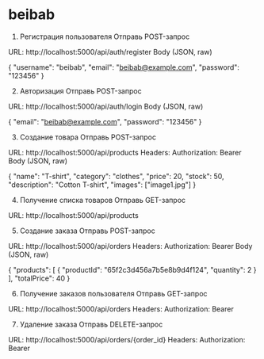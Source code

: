 # beibab
1. Регистрация пользователя
Отправь POST-запрос

URL: http://localhost:5000/api/auth/register Body (JSON, raw)

{ "username": "beibab", "email": "beibab@example.com", "password": "123456" }



2. Авторизация
Отправь POST-запрос

URL: http://localhost:5000/api/auth/login Body (JSON, raw)

{ "email": "beibab@example.com", "password": "123456" }

3. Создание товара 
Отправь POST-запрос

URL: http://localhost:5000/api/products Headers: Authorization: Bearer Body (JSON, raw)

{ "name": "T-shirt", "category": "clothes", "price": 20, "stock": 50, "description": "Cotton T-shirt", "images": ["image1.jpg"] }

4. Получение списка товаров
Отправь GET-запрос

URL: http://localhost:5000/api/products  

5. Создание заказа
Отправь POST-запрос

URL: http://localhost:5000/api/orders Headers: Authorization: Bearer Body (JSON, raw)

{ "products": [ { "productId": "65f2c3d456a7b5e8b9d4f124", "quantity": 2 } ], "totalPrice": 40 } 

6. Получение заказов пользователя 
Отправь GET-запрос

URL: http://localhost:5000/api/orders Headers: Authorization: Bearer

7. Удаление заказа
Отправь DELETE-запрос

URL: http://localhost:5000/api/orders/{order_id} Headers: Authorization: Bearer 
